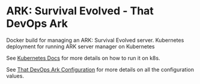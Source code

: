 # ARK: Survival Evolved - That DevOps Ark

Docker build for managing an ARK: Survival Evolved server.
Kubernetes deployment for running ARK server manager on Kubernetes

See [Kubernetes Docs](./docs/kubernetes/arkmanager/readme.md) for more details on how to run it on k8s. <br/>

See [That DevOps Ark Configuration](./docs/kubernetes/arkmanager/configmap.yaml) for more details on all the configuration values. <br/>
